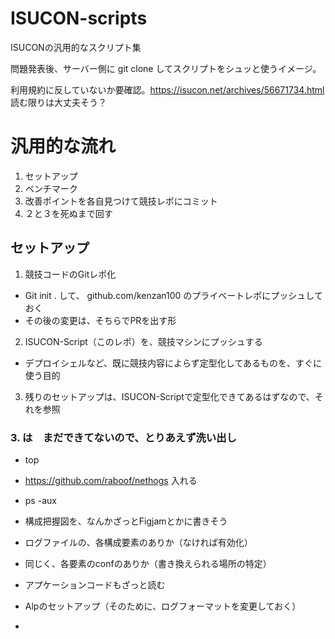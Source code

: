 # ISUCON-scripts

ISUCONの汎用的なスクリプト集

問題発表後、サーバー側に git clone してスクリプトをシュッと使うイメージ。

利用規約に反していないか要確認。https://isucon.net/archives/56671734.html 読む限りは大丈夫そう？

# 汎用的な流れ

1. セットアップ
2. ベンチマーク
3. 改善ポイントを各自見つけて競技レポにコミット
4. ２と３を死ぬまで回す

## セットアップ

1. 競技コードのGitレポ化
  - Git init . して、 github.com/kenzan100 のプライベートレポにプッシュしておく
  - その後の変更は、そちらでPRを出す形
2. ISUCON-Script（このレポ）を、競技マシンにプッシュする
  - デプロイシェルなど、既に競技内容によらず定型化してあるものを、すぐに使う目的
3. 残りのセットアップは、ISUCON-Scriptで定型化できてあるはずなので、それを参照

### 3. は　まだできてないので、とりあえず洗い出し
- top
- https://github.com/raboof/nethogs 入れる
- ps -aux
- 構成把握図を、なんかざっとFigjamとかに書きそう

- ログファイルの、各構成要素のありか（なければ有効化）
- 同じく、各要素のconfのありか（書き換えられる場所の特定）
- アプケーションコードもざっと読む

- Alpのセットアップ（そのために、ログフォーマットを変更しておく）
- 


## 

